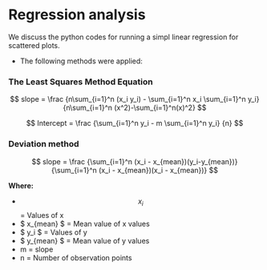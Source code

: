 # Regression analysis
We discuss the python codes for running a simpl linear regression for scattered plots.
- The following methods were applied:
### The Least Squares Method Equation
$$ slope = \frac {n\sum_{i=1}^n (x_i y_i) - \sum_{i=1}^n x_i \sum_{i=1}^n y_i} {n\sum_{i=1}^n (x^2)-\sum_{i=1}^n(x)^2} $$

$$ Intercept = \frac {\sum_{i=1}^n y_i - m \sum_{i=1}^n y_i} {n} $$

### Deviation method

$$ slope = \frac {\sum_{i=1}^n (x_i - x_{mean})(y_i-y_{mean})} {\sum_{i=1}^n (x_i - x_{mean})(x_i - x_{mean})} $$


**Where:**
- $$ x_i $$ = Values of x 
- $ x_{mean} $ = Mean value of x values 
- $ y_i $ = Values of y 
- $ y_{mean} $ = Mean value of y values
- m = slope
- n = Number of observation points
